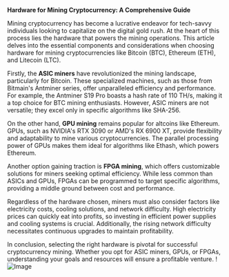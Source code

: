 **Hardware for Mining Cryptocurrency: A Comprehensive Guide**

Mining cryptocurrency has become a lucrative endeavor for tech-savvy individuals looking to capitalize on the digital gold rush. At the heart of this process lies the hardware that powers the mining operations. This article delves into the essential components and considerations when choosing hardware for mining cryptocurrencies like Bitcoin (BTC), Ethereum (ETH), and Litecoin (LTC).

Firstly, the **ASIC miners** have revolutionized the mining landscape, particularly for Bitcoin. These specialized machines, such as those from Bitmain's Antminer series, offer unparalleled efficiency and performance. For example, the Antminer S19 Pro boasts a hash rate of 110 TH/s, making it a top choice for BTC mining enthusiasts. However, ASIC miners are not versatile; they excel only in specific algorithms like SHA-256.

On the other hand, **GPU mining** remains popular for altcoins like Ethereum. GPUs, such as NVIDIA's RTX 3090 or AMD's RX 6900 XT, provide flexibility and adaptability to mine various cryptocurrencies. The parallel processing power of GPUs makes them ideal for algorithms like Ethash, which powers Ethereum. 

Another option gaining traction is **FPGA mining**, which offers customizable solutions for miners seeking optimal efficiency. While less common than ASICs and GPUs, FPGAs can be programmed to target specific algorithms, providing a middle ground between cost and performance.

Regardless of the hardware chosen, miners must also consider factors like electricity costs, cooling solutions, and network difficulty. High electricity prices can quickly eat into profits, so investing in efficient power supplies and cooling systems is crucial. Additionally, the rising network difficulty necessitates continuous upgrades to maintain profitability.

In conclusion, selecting the right hardware is pivotal for successful cryptocurrency mining. Whether you opt for ASIC miners, GPUs, or FPGAs, understanding your goals and resources will ensure a profitable venture. !![Image](https://github.com/user-attachments/assets/3be06921-4469-491d-bd37-5f14c53422b7)